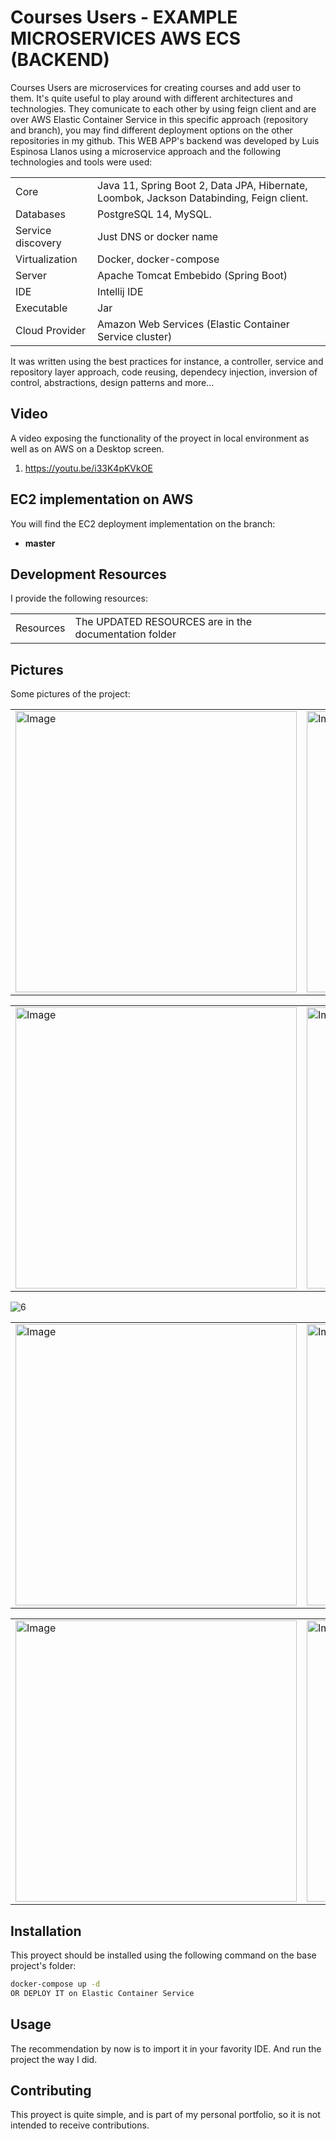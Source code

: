 # Courses Users - EXAMPLE MICROSERVICES AWS ECS (BACKEND)

Courses Users are microservices for creating courses and add user to them. It's quite useful to play around with different architectures and technologies. They comunicate to each other by using feign client and are over AWS Elastic Container Service in this specific approach (repository and branch), you may find different deployment options on the other repositories in my github. This WEB APP's backend was developed by Luis Espinosa Llanos using a microservice approach and the following technologies and tools were used: 

<table style="width:100%">
  <tr>
    <td>
  	Core	
    </td>
    <td>
  	Java 11, Spring Boot 2, Data JPA, Hibernate, Loombok, Jackson Databinding, Feign client.
    </td>
  </tr>
  <tr>
    <td>
  	Databases
    </td>
    <td>
  	PostgreSQL 14, MySQL.
    </td>
  </tr>
  <tr>
    <td>
  	Service discovery	
    </td>
    <td>
  	Just DNS or docker name
    </td>
  </tr>
  <tr>
    <td>
  	Virtualization
    </td>
    <td>
  	Docker, docker-compose
    </td>
  </tr>
  <tr>
    <td>
  	Server	
    </td>
    <td>
  	Apache Tomcat Embebido (Spring Boot)
    </td>
  </tr>
  <tr>
    <td>
  	IDE	
    </td>
    <td>
  	Intellij IDE
    </td>
  </tr>
  <tr>
    <td>
  	Executable	
    </td>
    <td>
  	Jar
    </td>
  </tr>
  <tr>
    <td>
  	Cloud Provider	
    </td>
    <td>
  	Amazon Web Services (Elastic Container Service cluster)
    </td>
  </tr>
</table>

It was written using the best practices for instance, a controller, service and repository layer approach, code reusing, 
dependecy injection, inversion of control, abstractions, design patterns and more... 

## Video
A video exposing the functionality of the proyect in local environment as well as on AWS on a Desktop screen.

1. https://youtu.be/i33K4pKVkOE


## EC2 implementation on AWS
You will find the EC2 deployment implementation on the branch: 
- <b> master </b>

## Development Resources
I provide the following resources:

<table style="width:100%">
  <tr>
    <td>
  	Resources
    </td>
    <td>
	The UPDATED RESOURCES are in the documentation folder 
    </td>
  </tr>
</table>






## Pictures
Some pictures of the project:

<table style="width:100%">
  <tr>
    <td>
  		<img width="450" alt="Image" src="https://user-images.githubusercontent.com/56041525/189510734-b60f74b9-2b02-421a-837e-4a540e79c596.PNG">
	  </td>
    <td>
  	<img width="450" alt="Image" src="https://user-images.githubusercontent.com/56041525/189510741-9c6a7584-dd17-4554-ac55-b5dae8ebb1c8.PNG">
    </td>
  </tr>
</table>




<table style="width:100%">
  <tr>
    <td>
  		<img width="450" alt="Image" src="https://user-images.githubusercontent.com/56041525/189510753-61e43f94-c54d-49b8-8938-0b785b201196.PNG">
	  </td>
    <td>
	<img width="450" alt="Image" src="https://user-images.githubusercontent.com/56041525/189510762-f1d6ad88-796f-4f3b-a4eb-ad6b6fe53570.PNG">
    </td>
  </tr>
</table>


![6]()


<table style="width:100%">
  <tr>
    <td>
  		<img width="450" alt="Image" src="https://user-images.githubusercontent.com/56041525/189510779-6fe8723b-83b7-4234-b59b-522269e50a7b.PNG">
	  </td>
    <td>
	<img width="450" alt="Image" src="https://user-images.githubusercontent.com/56041525/189510782-01a0cc6b-62fe-428d-af23-63a8787948ec.PNG">
    </td>
  </tr>
</table>


<table style="width:100%">
  <tr>
    <td>
  		<img width="450" alt="Image" src="https://user-images.githubusercontent.com/56041525/189510784-1fb7d65c-a9e9-41b8-90ec-c680577978d3.PNG">
	  </td>
    <td>
	<img width="450" alt="Image" src="https://user-images.githubusercontent.com/56041525/189510789-77061fb6-5134-42ef-8f3d-ad9bfa2b101b.PNG">
    </td>
  </tr>
</table>



## Installation

This proyect should be installed using the following command on the base project's folder:
```bash
docker-compose up -d
OR DEPLOY IT on Elastic Container Service
```

## Usage
The recommendation by now is to import it in your favority IDE. And run the project the way I did.


## Contributing
This proyect is quite simple, and is part of my personal portfolio, so it is not intended to receive contributions.

